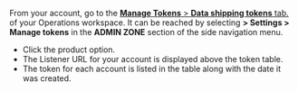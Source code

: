 
From your account, go to the <a href="https://app.logz.io/#/dashboard/settings/manage-tokens/data-shipping" target ="_blank"> **Manage Tokens** > **Data shipping tokens** tab.</a> of your Operations workspace. It can be reached by selecting **<i class="li li-gear"></i> > Settings > Manage tokens** in the **ADMIN ZONE** section of the side navigation menu. 

+ Click the product option.
+ The Listener URL for your account is displayed above the token table.
+ The token for each account is listed in the table along with the date it was created.  


